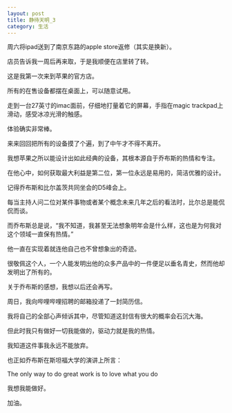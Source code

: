 ```yaml
---
layout: post
title: 静待天明_3
category: 生活
---
```


周六将ipad送到了南京东路的apple store返修（其实是换新）。

店员告诉我一周后再来取，于是我顺便在店里转了转。

这是我第一次来到苹果的官方店。

所有的在售设备都摆在桌面上，可以随意试用。

走到一台27英寸的imac面前，仔细地打量着它的屏幕，手指在magic trackpad上滑动，感受冰凉光滑的触感。

体验确实非常棒。

来来回回把所有的设备摸了个遍，到了中午才不得不离开。

我想苹果之所以能设计出如此经典的设备，其根本源自于乔布斯的热情和专注。

在他心中，如何获取最大利益是第二位，第一位永远是易用的，简洁优雅的设计。

记得乔布斯和比尔盖茨共同坐会的D5峰会上。

每当主持人问二位对某件事物或者某个概念未来几年之后的看法时，比尔总是能侃侃而谈。

而乔布斯总是说，“我不知道，我甚至无法想象明年会是什么样，这也是为何我对这个领域一直保有热情。”

他一直在实现着就连他自己也不曾想象出的奇迹。

很敬佩这个人，一个人能发明出他的众多产品中的一件便足以垂名青史，然而他却发明出了所有的。

关于乔布斯的感想，我想以后还会再写。

周日，我向哔哩哔哩招聘的邮箱投递了一封简历信。

我将自己的全部心声倾诉其中，尽管知道这封信有很大的概率会石沉大海。

但此时我只有做好一切我能做的，驱动力就是我的热情。

我知道这件事我永远不能放弃。

也正如乔布斯在斯坦福大学的演讲上所言：

The only way to do great work is to love what you do

我想我能做好。

加油。







